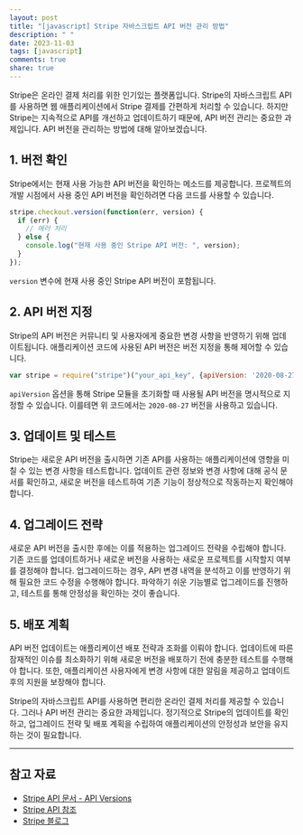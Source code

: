 ```yaml
---
layout: post
title: "[javascript] Stripe 자바스크립트 API 버전 관리 방법"
description: " "
date: 2023-11-03
tags: [javascript]
comments: true
share: true
---
```


Stripe은 온라인 결제 처리를 위한 인기있는 플랫폼입니다. Stripe의 자바스크립트 API를 사용하면 웹 애플리케이션에서 Stripe 결제를 간편하게 처리할 수 있습니다. 하지만 Stripe는 지속적으로 API를 개선하고 업데이트하기 때문에, API 버전 관리는 중요한 과제입니다. API 버전을 관리하는 방법에 대해 알아보겠습니다.

## 1. 버전 확인

Stripe에서는 현재 사용 가능한 API 버전을 확인하는 메소드를 제공합니다. 프로젝트의 개발 시점에서 사용 중인 API 버전을 확인하려면 다음 코드를 사용할 수 있습니다.

```javascript
stripe.checkout.version(function(err, version) {
  if (err) {
    // 에러 처리
  } else {
    console.log("현재 사용 중인 Stripe API 버전: ", version);
  }
});
```

`version` 변수에 현재 사용 중인 Stripe API 버전이 포함됩니다.

## 2. API 버전 지정

Stripe의 API 버전은 커뮤니티 및 사용자에게 중요한 변경 사항을 반영하기 위해 업데이트됩니다. 애플리케이션 코드에 사용된 API 버전은 버전 지정을 통해 제어할 수 있습니다.

```javascript
var stripe = require("stripe")("your_api_key", {apiVersion: '2020-08-27'});
```

`apiVersion` 옵션을 통해 Stripe 모듈을 초기화할 때 사용될 API 버전을 명시적으로 지정할 수 있습니다. 이를테면 위 코드에서는 `2020-08-27` 버전을 사용하고 있습니다.

## 3. 업데이트 및 테스트

Stripe는 새로운 API 버전을 출시하면 기존 API를 사용하는 애플리케이션에 영향을 미칠 수 있는 변경 사항을 테스트합니다. 업데이트 관련 정보와 변경 사항에 대해 공식 문서를 확인하고, 새로운 버전을 테스트하여 기존 기능이 정상적으로 작동하는지 확인해야 합니다.

## 4. 업그레이드 전략

새로운 API 버전을 출시한 후에는 이를 적용하는 업그레이드 전략을 수립해야 합니다. 기존 코드를 업데이트하거나 새로운 버전을 사용하는 새로운 프로젝트를 시작할지 여부를 결정해야 합니다. 업그레이드하는 경우, API 변경 내역을 분석하고 이를 반영하기 위해 필요한 코드 수정을 수행해야 합니다. 파악하기 쉬운 기능별로 업그레이드를 진행하고, 테스트를 통해 안정성을 확인하는 것이 좋습니다.

## 5. 배포 계획

API 버전 업데이트는 애플리케이션 배포 전략과 조화를 이뤄야 합니다. 업데이트에 따른 잠재적인 이슈를 최소화하기 위해 새로운 버전을 배포하기 전에 충분한 테스트를 수행해야 합니다. 또한, 애플리케이션 사용자에게 변경 사항에 대한 알림을 제공하고 업데이트 후의 지원을 보장해야 합니다.

Stripe의 자바스크립트 API를 사용하면 편리한 온라인 결제 처리를 제공할 수 있습니다. 그러나 API 버전 관리는 중요한 과제입니다. 정기적으로 Stripe의 업데이트를 확인하고, 업그레이드 전략 및 배포 계획을 수립하여 애플리케이션의 안정성과 보안을 유지하는 것이 필요합니다.

---

## 참고 자료

- [Stripe API 문서 - API Versions](https://stripe.com/docs/api/versioning)
- [Stripe API 참조](https://stripe.com/docs/api)
- [Stripe 블로그](https://stripe.com/blog)